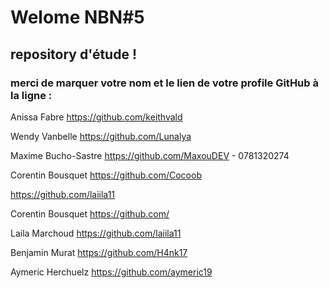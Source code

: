 #  Welome NBN#5
## repository d'étude !

### merci de marquer votre nom et le lien de votre profile GitHub à la ligne :

Anissa Fabre  https://github.com/keithvald

Wendy Vanbelle https://github.com/Lunalya

Maxime Bucho-Sastre https://github.com/MaxouDEV - 0781320274

Corentin Bousquet https://github.com/Cocoob

https://github.com/laiila11

Corentin Bousquet https://github.com/

Laila Marchoud https://github.com/laiila11

Benjamin Murat https://github.com/H4nk17

Aymeric Herchuelz https://github.com/aymeric19
